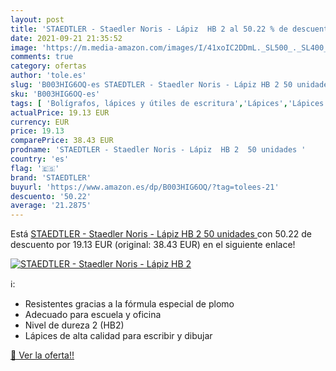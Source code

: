 ```yaml
---
layout: post
title: 'STAEDTLER - Staedler Noris - Lápiz  HB 2 al 50.22 % de descuento'
date: 2021-09-21 21:35:52
image: 'https://m.media-amazon.com/images/I/41xoIC2DDmL._SL500_._SL400_.jpg'
comments: true
category: ofertas
author: 'tole.es'
slug: 'B003HIG6OQ-es STAEDTLER - Staedler Noris - Lápiz HB 2 50 unidades'
sku: 'B003HIG6OQ-es'
tags: [ 'Bolígrafos, lápices y útiles de escritura','Lápices','Lápices de madera','Oficina y papelería','lápiz','staedtler', ]
actualPrice: 19.13 EUR
currency: EUR
price: 19.13
comparePrice: 38.43 EUR
prodname: 'STAEDTLER - Staedler Noris - Lápiz  HB 2  50 unidades '
country: 'es'
flag: '🇪🇸'
brand: 'STAEDTLER'
buyurl: 'https://www.amazon.es/dp/B003HIG6OQ/?tag=tolees-21'
descuento: '50.22'
average: '21.2875'
---
```


Está [STAEDTLER - Staedler Noris - Lápiz  HB 2  50 unidades ](https://www.amazon.es/dp/B003HIG6OQ/?tag=tolees-21) con 50.22 de descuento por 19.13 EUR (original: 38.43 EUR) en el siguiente enlace!

[![STAEDTLER - Staedler Noris - Lápiz  HB 2](https://m.media-amazon.com/images/I/41xoIC2DDmL._SL500_._SL400_.jpg)](https://www.amazon.es/dp/B003HIG6OQ/?tag=tolees-21)

ℹ️:

- Resistentes gracias a la fórmula especial de plomo
- Adecuado para escuela y oficina
- Nivel de dureza 2 (HB2)
- Lápices de alta calidad para escribir y dibujar

[🛒 Ver la oferta!!](https://www.amazon.es/dp/B003HIG6OQ/?tag=tolees-21)
